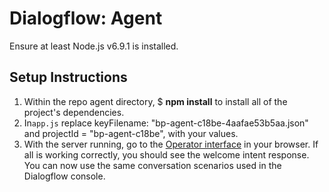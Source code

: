 # Dialogflow: Agent 

Ensure at least Node.js v6.9.1 is installed.

## Setup Instructions
1. Within the repo agent directory, $ **npm install** to install all of the project's dependencies.
2. In`app.js` replace keyFilename: "bp-agent-c18be-4aafae53b5aa.json" and projectId = "bp-agent-c18be", with your values.
3. With the server running, go to the [Operator interface](http://localhost:3000/operator) in your browser. If all is working correctly, you should see the welcome intent response. You can now use the same conversation scenarios used in the Dialogflow console.
